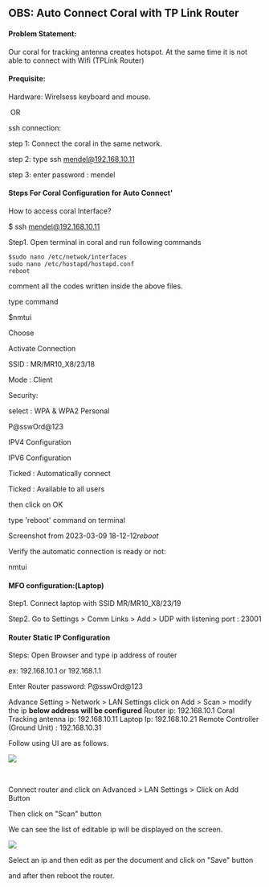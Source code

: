 ## OBS: Auto Connect Coral with TP Link Router

#### Problem Statement:

Our coral for tracking antenna creates hotspot. At the same time it is not able to connect with Wifi (TPLink Router)   

#### Prequisite:

Hardware: Wirelsess keyboard and mouse.

 OR

ssh connection:

step 1: Connect the coral in the same network.

step 2: type ssh mendel@192.168.10.11 

step 3: enter password : mendel

#### Steps For Coral Configuration for Auto Connect'

How to access coral Interface?

$ ssh mendel@192.168.10.11 

Step1. Open terminal in coral and run following commands 

```
$sudo nano /etc/netwok/interfaces
sudo nano /etc/hostapd/hostapd.conf
reboot
```

comment all the codes written inside the above files.

type command 

 $nmtui

Choose

Activate Connection

SSID : MR/MR10_X8/23/18    

Mode : Client

Security: 

select : WPA & WPA2 Personal

P@sswOrd@123

IPV4 Configuration <Automatic>

IPV6 Configuration <Automatic>

Ticked : Automatically connect 

Ticked : Available to all users

then click on OK

type 'reboot' command on terminal

Screenshot from 2023-03-09 18-12-12$reboot$

Verify the automatic connection is ready or not:

nmtui

#### MFO configuration:(Laptop)

Step1. Connect laptop with SSID MR/MR10_X8/23/19

Step2. Go to Settings  > Comm Links > Add > UDP  with listening port : 23001

#### Router Static IP Configuration

Steps: Open Browser and type ip address of router 

ex: 192.168.10.1 or 192.168.1.1

Enter Router password: P@sswOrd@123 

Advance Setting > Network > LAN Settings 
click on Add > Scan > modify the ip
**below address will be configured** 
Router ip: 192.168.10.1
Coral Tracking antenna ip: 192.168.10.11
Laptop Ip: 192.168.10.21
Remote Controller (Ground Unit) : 192.168.10.31

Follow using UI are as follows.

![](/home/deployment/.config/marktext/images/2023-03-09-18-11-09-image.png)

                

Connect router and click on Advanced > LAN Settings > Click on Add Button

Then click on "Scan" button 

We can see the list of editable ip will be displayed on the screen.

![](/home/deployment/.config/marktext/images/2023-03-09-18-12-31-image.png)

Select an ip and then edit as per the document and click on "Save" button

and after then reboot the router.
